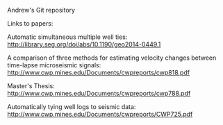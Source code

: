 Andrew's Git repository

Links to papers:

Automatic simultaneous multiple well ties:
http://library.seg.org/doi/abs/10.1190/geo2014-0449.1

A comparison of three methods for estimating velocity
changes between time-lapse microseismic signals:
http://www.cwp.mines.edu/Documents/cwpreports/cwp818.pdf

Master's Thesis:
http://www.cwp.mines.edu/Documents/cwpreports/cwp788.pdf

Automatically tying well logs to seismic data:
http://www.cwp.mines.edu/Documents/cwpreports/CWP725.pdf
